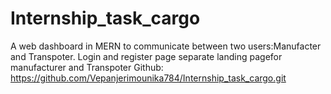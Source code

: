 # Internship_task_cargo
A web dashboard in MERN to communicate between two users:Manufacter and Transpoter.
Login and register page
separate landing pagefor manufacturer and Transpoter
Github: https://github.com/Vepanjerimounika784/Internship_task_cargo.git
